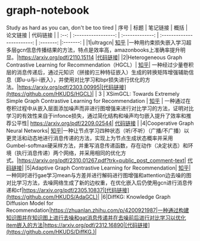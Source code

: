 # graph-notebook
Study as hard as you can, don't be too tired
| 序号 | 标题    |   笔记链接 |           概括    |  论文链接  | 代码链接 |
| :--: | :-----------------:  | :-------------:      | :------------------------: | :-------: |:-------: |
|1|ultragcn| [知乎](https://zhuanlan.zhihu.com/p/720972838) |一种用约束损失嵌入学习超多层gcn信息传播结果的方法，特点是效率高，amazonbooks上准确率提升明显。|https://arxiv.org/pdf/2110.15114 |[代码链接](https://github.com/kuisu-GDUT/UltraGCN)|
|2|Heterogeneous Graph Contrastive Learning for Recommendation（HGCL）| [知乎](https://zhuanlan.zhihu.com/p/730907108)| 一种经过少量卷积层的消息传递后，通过元知识（拼接的三种特征嵌入）生成的转换矩阵增强辅助信息（即u-u与i-i嵌入），并使用对比学习和bpr损失进行优化的方法。|https://arxiv.org/pdf/2303.00995|[代码链接](https://github.com/HKUDS/HGCL)|
| 3  | XSimGCL: Towards Extremely Simple Graph Contrastive Learning for Recommendation  |  [知乎](https://zhuanlan.zhihu.com/p/915933300)  |  一种通过在卷积过程中从嵌入层面添加噪声而非进行图增强来进行对比学习的方法，证明对比学习的有效性来自于infonce损失，通过简化结构和噪声均匀嵌入提升了效率和推荐公平性| https://arxiv.org/pdf/2209.02544| [代码链接](https://github.com/Coder-Yu/SELFRec) |
|4|Cooperative Graph Neural Networks| [知乎](https://zhuanlan.zhihu.com/p/1698280644)|一种让节点学习四种状态（听/不听）（广播/不广播）以更灵活和动态地进行消息传递的方法，实现上为节点生成状态概率并采用Gumbel-softmax硬采样方法，并重写消息传递函数，存在动作（决定状态）和环境（执行消息传递）两个网络，并采用相同的优化方式。|https://arxiv.org/pdf/2310.01267.pdf?trk=public_post_comment-text| [代码链接](https://github.com/benfinkelshtein/CoGNN/tree/main)|
|5|Adaptive Graph Contrastive Learning for Recommendation| [知乎](https://zhuanlan.zhihu.com/p/2726120426)|一种同时进行gae学习mean与方差并进行解码进行图增强和attention边去噪的图对比学习方法，去噪网络生成了新的边权重，在优化嵌入后仍使用gcn进行消息传递和cf|https://arxiv.org/pdf/2305.10837|[代码链接](https://github.com/HKUDS/AdaGCL)|
|6|DiffKG: Knowledge Graph Diffusion Model for Recommendation|https://zhuanlan.zhihu.com/p/4200921987|一种通过构建知识图并在知识图上进行去噪和gat消息传递并在去噪前后进行对比学习以优化item嵌入的方法|https://arxiv.org/pdf/2312.16890|[代码链接](https://github.com/HKUDS/DiffKG.)|
<style>
table {
  width: 100%;
  border-collapse: collapse;
}
table, th, td {
  border: 1px solid black;
}
th, td {
  padding: 10px;
  text-align: left;
}
/* 可以为特定的列添加样式 */
/* 例如，为第二列（标题）设置最大宽度 */
td:nth-child(2) {
  max-width: 200px;
  overflow: hidden;
  text-overflow: ellipsis;
  white-space: nowrap;
}
</style>
